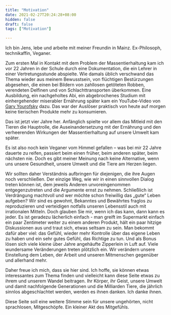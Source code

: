 ```yaml
---
title: "Motivation"
date: 2021-02-27T20:24:28+08:00
hidden: false
draft: false
tags: ["Motivation"]

---
```

Ich bin Jens, lebe und arbeite mit meiner Freundin in Mainz. Ex-Philosoph, technikaffin, Veganer.

Zum ersten Mal in Kontakt mit dem Problem der Massentierhaltung kam ich vor 22 Jahren in der Schule durch eine Dokumentation, die ein Lehrer in einer Vertretungsstunde abspielte. Wie damals üblich verschwand das Thema wieder aus meinem Bewusstsein, von flüchtigen Bestürzungen abgesehen, die einen bei Bildern von zahllosen getöteten Robben, verendeten Delfinen und von Schlachttransporten überkommen. Eine Ausbildung, ein nachgeholtes Abi, ein abgebrochenes Studium mit einhergehender miserabler Ernährung später kam ein YouTube-Video von [Gary Yourofsky](https://m.youtube.com/channel/UCLW0TEV3YEt-J56pYZm-TgA) dazu. Das war der Auslöser praktisch von heute auf morgen keine tierischen Produkte mehr zu konsumieren.

Das ist jetzt vier Jahre her. Anfänglich spielte vor allem das Mitleid mit den Tieren die Hauptrolle, die Auseinandersetzung mit der Ernährung und den verheerenden Wirkungen der Massentierhaltung auf unsere Umwelt kam später.

Es ist also noch kein Veganer vom Himmel gefallen – was bei mir 22 Jahre dauerte zu reifen, passiert beim einen früher, beim anderen später, beim nächsten nie. Doch es gibt meiner Meinung nach keine Alternative, wenn uns unsere Gesundheit, unsere Umwelt und die Tiere am Herzen liegen.

Wir sollten daher Verständnis aufbringen für diejenigen, die ihre Augen noch verschließen. Der einzige Weg, wie wir in einen sinnvollen Dialog treten können ist, dem jeweils Anderen unvoreingenommen entgegenzutreten und die Argumente ernst zu nehmen. 
Schließlich ist Verdrängung machtvoll und wer möchte schon freiwillig das „gute“ Leben aufgeben? Wir sind es gewohnt,  Bekanntes und Bewährtes fraglos zu reproduzieren und verteidigen notfalls unseren Lebensstil auch mit irrationalen Mitteln. Doch glauben Sie mir, wenn ich das kann, dann kann es jeder. Es ist geradezu lächerlich einfach - man greift im Supermarkt einfach ein paar Zentimeter weiter zu einem anderen Produkt, hält ein paar hitzige Diskussionen aus und traut sich, etwas seltsam zu sein. Man bekommt dafür aber viel: das Gefühl, wieder mehr Kontrolle über das eigene Leben zu haben und ein sehr gutes Gefühl, das Richtige zu tun. Und als Bonus lösen sich viele kleine über Jahre angehäufte Zipperlein in Luft auf. Viele wundersame Veränderungen treten plötzlich ein. Wir verändern unsere Einstellung dem Leben, der Arbeit und unseren Mitmenschen gegenüber und allerhand mehr.

Daher freue ich mich, dass sie hier sind. Ich hoffe, sie können etwas interessantes zum Thema finden und vielleicht kann diese Seite etwas zu ihrem und unserem Wandel beitragen. Ihr Körper, ihr Geist, unsere Umwelt und damit nachfolgende Generationen und die Milliarden Tiere, die jährlich sinnlos abgeschlachtet werden, werden es ihnen danken. Ich danke ihnen.

Diese Seite soll eine weitere Stimme sein für unsere ungehörten, nicht sprachlosen, Mitgeschöpfe. Ein kleiner Akt des Mitgefühls.
